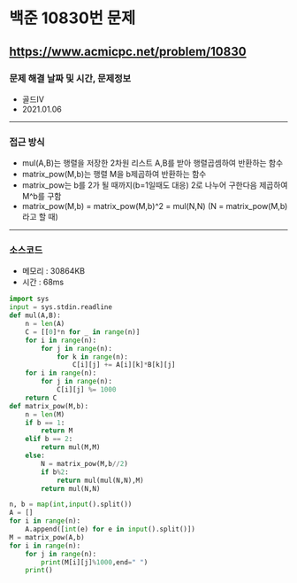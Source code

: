 # 백준 10830번 문제
https://www.acmicpc.net/problem/10830
---

### 문제 해결 날짜 및 시간, 문제정보
- 골드IV
- 2021.01.06
---

### 접근 방식
- mul(A,B)는 행렬을 저장한 2차원 리스트 A,B를 받아 행렬곱셈하여 반환하는 함수
- matrix_pow(M,b)는 행렬 M을 b제곱하여 반환하는 함수
- matrix_pow는 b를 2가 될 때까지(b=1일때도 대응) 2로 나누어 구한다음 제곱하여 M^b를 구함
- matrix_pow(M,b) = matrix_pow(M,b)^2 = mul(N,N) (N = matrix_pow(M,b)라고 할 때)
---

### 소스코드
- 메모리 : 30864KB
- 시간 : 68ms
```Python
import sys
input = sys.stdin.readline
def mul(A,B):
    n = len(A)
    C = [[0]*n for _ in range(n)]
    for i in range(n):
        for j in range(n):
            for k in range(n):
                C[i][j] += A[i][k]*B[k][j]
    for i in range(n):
        for j in range(n):
            C[i][j] %= 1000
    return C
def matrix_pow(M,b):
    n = len(M)
    if b == 1:
        return M
    elif b == 2:
        return mul(M,M)
    else:
        N = matrix_pow(M,b//2)
        if b%2:
            return mul(mul(N,N),M)
        return mul(N,N)

n, b = map(int,input().split())
A = []
for i in range(n):
    A.append([int(e) for e in input().split()])
M = matrix_pow(A,b)
for i in range(n):
    for j in range(n):
        print(M[i][j]%1000,end=" ")
    print()
```